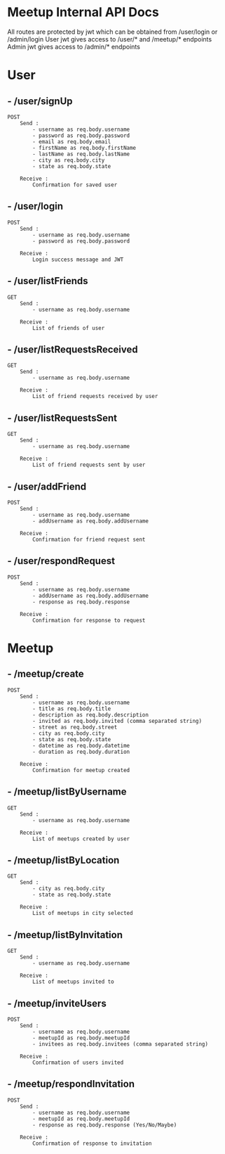 # Meetup Internal API Docs

All routes are protected by jwt which can be obtained from /user/login or /admin/login
User jwt gives access to /user/* and /meetup/* endpoints
Admin jwt gives access to /admin/* endpoints


# User

## - /user/signUp
    POST
        Send : 
            - username as req.body.username
            - password as req.body.password
            - email as req.body.email
            - firstName as req.body.firstName
            - lastName as req.body.lastName
            - city as req.body.city
            - state as req.body.state

        Receive : 
            Confirmation for saved user      

## - /user/login
    POST
        Send :
            - username as req.body.username
            - password as req.body.password

        Receive : 
            Login success message and JWT

## - /user/listFriends
    GET
        Send :
            - username as req.body.username

        Receive : 
            List of friends of user

## - /user/listRequestsReceived
    GET
        Send :
            - username as req.body.username

        Receive : 
            List of friend requests received by user

## - /user/listRequestsSent
    GET
        Send :
            - username as req.body.username

        Receive : 
            List of friend requests sent by user

## - /user/addFriend
    POST
        Send :
            - username as req.body.username
            - addUsername as req.body.addUsername

        Receive : 
            Confirmation for friend request sent

## - /user/respondRequest
    POST
        Send :
            - username as req.body.username
            - addUsername as req.body.addUsername
            - response as req.body.response

        Receive : 
            Confirmation for response to request

# Meetup

## - /meetup/create
    POST
        Send : 
            - username as req.body.username
            - title as req.body.title
            - description as req.body.description
            - invited as req.body.invited (comma separated string)
            - street as req.body.street
            - city as req.body.city
            - state as req.body.state
            - datetime as req.body.datetime
            - duration as req.body.duration

        Receive : 
            Confirmation for meetup created

## - /meetup/listByUsername
    GET
        Send :
            - username as req.body.username

        Receive :
            List of meetups created by user

## - /meetup/listByLocation
    GET
        Send :
            - city as req.body.city
            - state as req.body.state
        
        Receive :
            List of meetups in city selected

## - /meetup/listByInvitation
    GET
        Send :
            - username as req.body.username

        Receive :
            List of meetups invited to

## - /meetup/inviteUsers
    POST
        Send :
            - username as req.body.username
            - meetupId as req.body.meetupId
            - invitees as req.body.invitees (comma separated string)

        Receive :
            Confirmation of users invited

## - /meetup/respondInvitation
    POST
        Send :
            - username as req.body.username
            - meetupId as req.body.meetupId
            - response as req.body.response (Yes/No/Maybe)

        Receive :
            Confirmation of response to invitation


